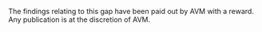 The findings relating to this gap have been paid out by AVM with a reward. Any publication is at the discretion of AVM.
